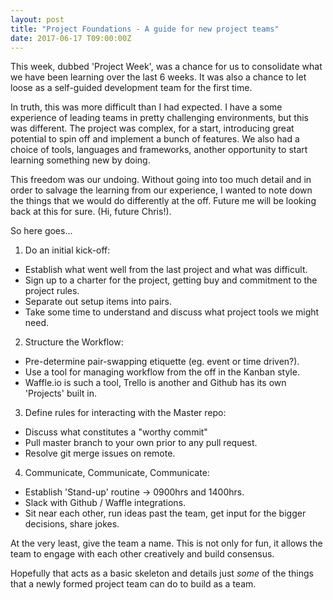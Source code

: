 ```yaml
---
layout: post
title: "Project Foundations - A guide for new project teams"
date: 2017-06-17 T09:00:00Z
---
```


This week, dubbed 'Project Week', was a chance for us to consolidate what we have been learning over the last 6 weeks. It was also a chance to let loose as a self-guided development team for the first time.

In truth, this was more difficult than I had expected. I have a some experience of leading teams in pretty challenging environments, but this was different. The project was complex, for a start, introducing great potential to spin off and implement a bunch of features. We also had a choice of tools, languages and frameworks, another opportunity to start learning something new by doing.

This freedom was our undoing. Without going into too much detail and in order to salvage the learning from our experience, I wanted to note down the things that we would do differently at the off. Future me will be looking back at this for sure. (Hi, future Chris!).

So here goes...

1. Do an initial kick-off:  
- Establish what went well from the last project and what was difficult.
- Sign up to a charter for the project, getting buy and commitment to the project rules.
- Separate out setup items into pairs.
- Take some time to understand and discuss what project tools we might need.

2. Structure the Workflow:  
- Pre-determine pair-swapping etiquette (eg. event or time driven?).
- Use a tool for managing workflow from the off in the Kanban style.
- Waffle.io is such a tool, Trello is another and Github has its own 'Projects' built in.

3. Define rules for interacting with the Master repo:  
- Discuss what constitutes a "worthy commit"
- Pull master branch to your own prior to any pull request.
- Resolve git merge issues on remote.

4. Communicate, Communicate, Communicate:  
- Establish 'Stand-up' routine -> 0900hrs and 1400hrs.
- Slack with Github / Waffle integrations.
- Sit near each other, run ideas past the team, get input for the bigger decisions, share jokes.

At the very least, give the team a name. This is not only for fun, it allows the team to engage with each other creatively and build consensus.

Hopefully that acts as a basic skeleton and details just _some_ of the things that a newly formed project team can do to build as a team.
